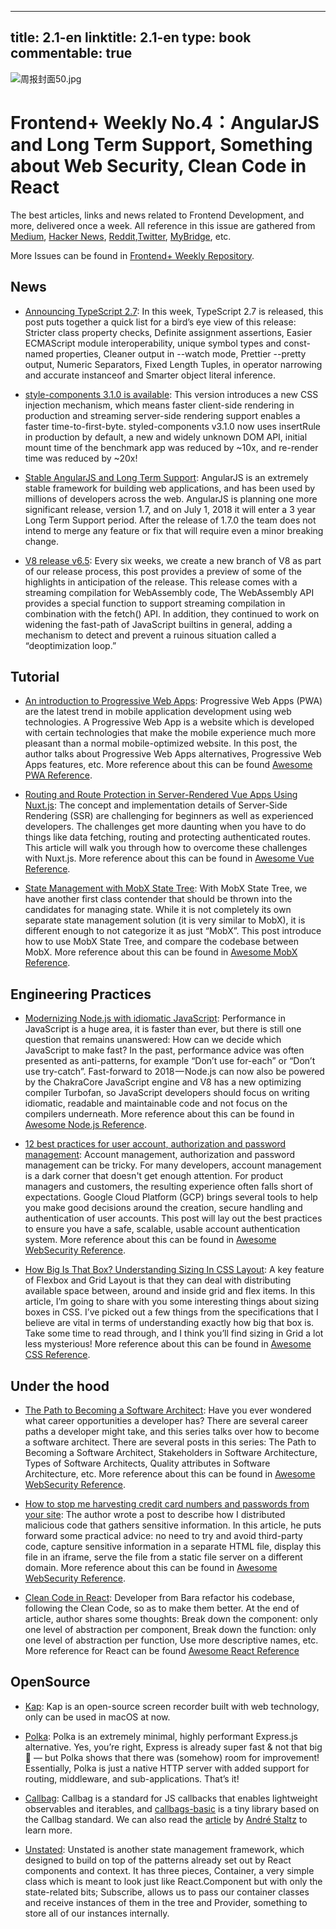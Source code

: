 
---
title: 2.1-en
linktitle: 2.1-en
type: book
commentable: true
---

![周报封面50.jpg](http://upload-images.jianshu.io/upload_images/1647496-158b53fefd7a44fa.jpg?imageMogr2/auto-orient/strip%7CimageView2/2/w/1240)

# Frontend+ Weekly No.4：AngularJS and Long Term Support, Something about Web Security, Clean Code in React

The best articles, links and news related to Frontend Development, and more, delivered once a week. All reference in this issue are gathered from [Medium](https://medium.com/@384924552), [Hacker News](https://news.ycombinator.com/news), [Reddit](reddit.com),[Twitter](twitter.com), [MyBridge](mybridge.co), etc.

More Issues can be found in [Frontend+ Weekly Repository](https://parg.co/U9x).

## News

- [Announcing TypeScript 2.7](https://parg.co/UvA): In this week, TypeScript 2.7 is released, this post puts together a quick list for a bird’s eye view of this release: Stricter class property checks, Definite assignment assertions, Easier ECMAScript module interoperability, unique symbol types and const-named properties, Cleaner output in --watch mode, Prettier --pretty output, Numeric Separators, Fixed Length Tuples, in operator narrowing and accurate instanceof and Smarter object literal inference.

- [style-components 3.1.0 is available](https://parg.co/Uvd): This version introduces a new CSS injection mechanism, which means faster client-side rendering in production and streaming server-side rendering support enables a faster time-to-first-byte. styled-components v3.1.0 now uses insertRule in production by default, a new and widely unknown DOM API, initial mount time of the benchmark app was reduced by ~10x, and re-render time was reduced by ~20x!

- [Stable AngularJS and Long Term Support](https://parg.co/UvQ): AngularJS is an extremely stable framework for building web applications, and has been used by millions of developers across the web. AngularJS is planning one more significant release, version 1.7, and on July 1, 2018 it will enter a 3 year Long Term Support period. After the release of 1.7.0 the team does not intend to merge any feature or fix that will require even a minor breaking change.

- [V8 release v6.5](https://v8project.blogspot.my/2018/02/v8-release-65.html): Every six weeks, we create a new branch of V8 as part of our release process, this post provides a preview of some of the highlights in anticipation of the release. This release comes with a streaming compilation for WebAssembly code, The WebAssembly API provides a special function to support streaming compilation in combination with the fetch() API. In addition, they continued to work on widening the fast-path of JavaScript builtins in general, adding a mechanism to detect and prevent a ruinous situation called a “deoptimization loop.”

## Tutorial

- [An introduction to Progressive Web Apps](https://parg.co/ULc): Progressive Web Apps (PWA) are the latest trend in mobile application development using web technologies. A Progressive Web App is a website which is developed with certain technologies that make the mobile experience much more pleasant than a normal mobile-optimized website. In this post, the author talks about Progressive Web Apps alternatives, Progressive Web Apps features, etc. More reference about this can be found [Awesome PWA Reference](https://github.com/wx-chevalier/Awesome-Lists#production).

- [Routing and Route Protection in Server-Rendered Vue Apps Using Nuxt.js](https://parg.co/UvF): The concept and implementation details of Server-Side Rendering (SSR) are challenging for beginners as well as experienced developers. The challenges get more daunting when you have to do things like data fetching, routing and protecting authenticated routes. This article will walk you through how to overcome these challenges with Nuxt.js. More reference about this can be found in [Awesome Vue Reference](https://github.com/wx-chevalier/Awesome-Lists#framework).

- [State Management with MobX State Tree](https://parg.co/Uvj): With MobX State Tree, we have another first class contender that should be thrown into the candidates for managing state. While it is not completely its own separate state management solution (it is very similar to MobX), it is different enough to not categorize it as just “MobX”. This post introduce how to use MobX State Tree, and compare the codebase between MobX. More reference about this can be found in [Awesome MobX Reference](https://github.com/wx-chevalier/Awesome-Lists#framework).

## Engineering Practices

- [Modernizing Node.js with idiomatic JavaScript](https://parg.co/UvG): Performance in JavaScript is a huge area, it is faster than ever, but there is still one question that remains unanswered: How can we decide which JavaScript to make fast? In the past, performance advice was often presented as anti-patterns, for example “Don’t use for-each” or “Don’t use try-catch”. Fast-forward to 2018 — Node.js can now also be powered by the ChakraCore JavaScript engine and V8 has a new optimizing compiler Turbofan, so JavaScript developers should focus on writing idiomatic, readable and maintainable code and not focus on the compilers underneath. More reference about this can be found in [Awesome Node.js Reference](https://github.com/wx-chevalier/Awesome-Lists#webframework).

- [12 best practices for user account, authorization and password management](https://parg.co/U9A): Account management, authorization and password management can be tricky. For many developers, account management is a dark corner that doesn't get enough attention. For product managers and customers, the resulting experience often falls short of expectations. Google Cloud Platform (GCP) brings several tools to help you make good decisions around the creation, secure handling and authentication of user accounts. This post will lay out the best practices to ensure you have a safe, scalable, usable account authentication system. More reference about this can be found in [Awesome WebSecurity Reference](https://github.com/wx-chevalier/Awesome-Lists#websecurity).

- [How Big Is That Box? Understanding Sizing In CSS Layout](https://parg.co/Ukr): A key feature of Flexbox and Grid Layout is that they can deal with distributing available space between, around and inside grid and flex items. In this article, I’m going to share with you some interesting things about sizing boxes in CSS. I’ve picked out a few things from the specifications that I believe are vital in terms of understanding exactly how big that box is. Take some time to read through, and I think you’ll find sizing in Grid a lot less mysterious! More reference about this can be found in [Awesome CSS Reference](https://github.com/wx-chevalier/Awesome-Lists#syntax).

## Under the hood

- [The Path to Becoming a Software Architect](https://parg.co/Uv2): Have you ever wondered what career opportunities a developer has? There are several career paths a developer might take, and this series talks over how to become a software architect. There are several posts in this series: The Path to Becoming a Software Architect, Stakeholders in Software Architecture, Types of Software Architects, Quality attributes in Software Architecture, etc. More reference about this can be found in [Awesome WebSecurity Reference](https://github.com/wx-chevalier/Awesome-Lists#websecurity).

- [How to stop me harvesting credit card numbers and passwords from your site](https://parg.co/Uvz): The author wrote a post to describe how I distributed malicious code that gathers sensitive information. In this article, he puts forward some practical advice: no need to try and avoid third-party code, capture sensitive information in a separate HTML file, display this file in an iframe, serve the file from a static file server on a different domain. More reference about this can be found in [Awesome WebSecurity Reference](https://github.com/wx-chevalier/Awesome-Lists#websecurity).

- [Clean Code in React](https://codeburst.io/clean-code-in-react-fe11372f331c): Developer from Bara refactor his codebase, following the Clean Code, so as to make them better. At the end of article, author shares some thoughts: Break down the component: only one level of abstraction per component, Break down the function: only one level of abstraction per function, Use more descriptive names, etc. More reference for React can be found [Awesome React Reference](https://github.com/wx-chevalier/Awesome-Lists#framework)

## OpenSource

- [Kap](https://github.com/wulkano/kap): Kap is an open-source screen recorder built with web technology, only can be used in macOS at now.

- [Polka](https://github.com/lukeed/polka): Polka is an extremely minimal, highly performant Express.js alternative. Yes, you’re right, Express is already super fast & not that big 🤔 — but Polka shows that there was (somehow) room for improvement! Essentially, Polka is just a native HTTP server with added support for routing, middleware, and sub-applications. That’s it!

- [Callbag](https://github.com/callbag/callbag): Callbag is a standard for JS callbacks that enables lightweight observables and iterables, and [callbags-basic](https://github.com/staltz/callbag-basics) is a tiny library based on the Callbag standard. We can also read the [article](https://staltz.com/why-we-need-callbags.html) by [André Staltz](https://twitter.com/andrestaltz) to learn more.

- [Unstated](https://github.com/thejameskyle/unstated): Unstated is another state management framework, which designed to build on top of the patterns already set out by React components and context. It has three pieces, Container, a very simple class which is meant to look just like React.Component but with only the state-related bits; Subscribe, allows us to pass our container classes and receive instances of them in the tree and Provider, something to store all of our instances internally.

    